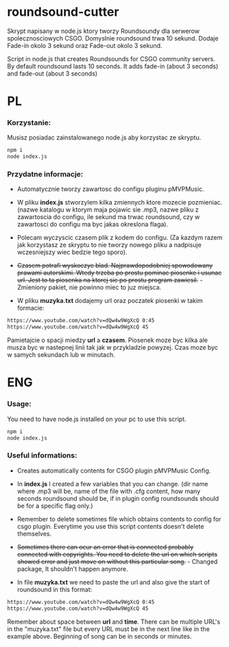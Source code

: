 # roundsound-cutter
 Skrypt napisany w node.js ktory tworzy Roundsoundy dla serwerow spolecznosciowych CSGO. Domyslnie roundsound trwa 10 sekund. Dodaje Fade-in okolo 3 sekund oraz Fade-out okolo 3 sekund.

 Script in node.js that creates Roundsounds for CSGO community servers. By default roundsound lasts 10 seconds. It adds fade-in (about 3 seconds) and fade-out (about 3 seconds)

 
# PL
### Korzystanie:
Musisz posiadac zainstalowanego node.js aby korzystac ze skryptu.
```bash
npm i
node index.js 
```
### Przydatne informacje:
 - Automatycznie tworzy zawartosc do configu pluginu pMVPMusic.
 - W pliku **index.js** stworzylem kilka zmiennych ktore mozecie pozmieniac. (nazwe katalogu w ktorym maja pojawic sie .mp3, nazwe pliku z zawartoscia do configu, ile sekund ma trwac roundsound, czy w zawartosci do configu ma byc jakas okreslona flaga).
 - Polecam wyczyscic czasem plik z kodem do configu. (Za kazdym razem jak korzystasz ze skryptu to nie tworzy nowego pliku a nadpisuje wczesniejszy wiec bedzie tego sporo).

 - ~~Czasem potrafi wyskoczyc blad. Najprawdopodobniej spowodowany prawami autorskimi. Wtedy trzeba po prostu pominac piosenke i usunac url. Jest to ta piosenka na ktorej sie po prostu program zawiesil.~~ - Zmieniony pakiet, nie powinno miec to juz miejsca.
 - W pliku **muzyka.txt** dodajemy url oraz poczatek piosenki w takim formacie:
```bash
https://www.youtube.com/watch?v=dQw4w9WgXcQ 0:45
https://www.youtube.com/watch?v=dQw4w9WgXcQ 45
```

 Pamietajcie o spacji miedzy **url** a **czasem**. Piosenek moze byc kilka ale musza byc w nastepnej linii tak jak w przykladzie powyzej. Czas moze byc w samych sekundach lub w minutach.


# ENG

### Usage:
You need to have node.js installed on your pc to use this script.
```bash
npm i
node index.js 
```

### Useful informations:
 - Creates automatically contents for CSGO plugin pMVPMusic Config.
 - In **index.js** I created a few variables that you can change. (dir name where .mp3 will be, name of the file with .cfg content, how many seconds roundsound should be, if in plugin config roundsounds should be for a specific flag only.)
 - Remember to delete sometimes file which obtains contents to config for csgo plugin. Everytime you use this script contents doesn't delete themselves.

 - ~~Sometimes there can ocur an error that is connected probably connected with copyrights. You need to delete the url on which scripts showed error and just move on without this particular song.~~ - Changed package, It shouldn't happen anymore.
 - In file **muzyka.txt** we need to paste the url and also give the start of roundsound in this format:
```bash
https://www.youtube.com/watch?v=dQw4w9WgXcQ 0:45
https://www.youtube.com/watch?v=dQw4w9WgXcQ 45
```
 Remember about space between **url** and **time**. There can be multiple URL's in the "muzyka.txt" file but every URL must be in the next line like in the example above. Beginning of song can be in seconds or minutes.
